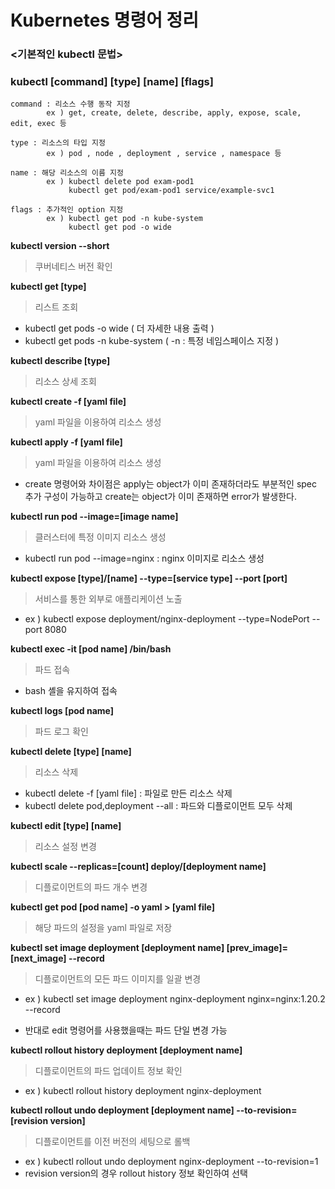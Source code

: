 # Kubernetes 명령어 정리

### <기본적인 kubectl 문법>
### kubectl [command] [type] [name] [flags]

    command : 리소스 수행 동작 지정
            ex ) get, create, delete, describe, apply, expose, scale, edit, exec 등

    type : 리소스의 타입 지정
            ex ) pod , node , deployment , service , namespace 등

    name : 해당 리소스의 이름 지정
            ex ) kubectl delete pod exam-pod1
                 kubectl get pod/exam-pod1 service/example-svc1
    
    flags : 추가적인 option 지정
            ex ) kubectl get pod -n kube-system
                 kubectl get pod -o wide


**kubectl version --short**
> 쿠버네티스 버전 확인


**kubectl get [type]**
> 리스트 조회
- kubectl get pods -o wide ( 더 자세한 내용 출력 )
- kubectl get pods -n kube-system ( -n : 특정 네임스페이스 지정 )


**kubectl describe [type]**
> 리소스 상세 조회


**kubectl create -f [yaml file]**
> yaml 파일을 이용하여 리소스 생성


**kubectl apply -f [yaml file]**
> yaml 파일을 이용하여 리소스 생성

- create 명령어와 차이점은 apply는 object가 이미 존재하더라도 부분적인 spec 추가 구성이 가능하고 create는 object가 이미 존재하면 error가 발생한다.


**kubectl run pod --image=[image name]**
> 클러스터에 특정 이미지 리소스 생성
- kubectl run pod --image=nginx : nginx 이미지로 리소스 생성


**kubectl expose [type]/[name] --type=[service type] --port [port]**
> 서비스를 통한 외부로 애플리케이션 노출
- ex ) kubectl expose deployment/nginx-deployment --type=NodePort --port 8080


**kubectl exec -it [pod name] /bin/bash**
> 파드 접속
- bash 셸을 유지하여 접속


**kubectl logs [pod name]**
> 파드 로그 확인


**kubectl delete [type] [name]**
> 리소스 삭제
- kubectl delete -f [yaml file] : 파일로 만든 리소스 삭제
- kubectl delete pod,deployment --all : 파드와 디플로이먼트 모두 삭제


**kubectl edit [type] [name]**
> 리소스 설정 변경


**kubectl scale --replicas=[count] deploy/[deployment name]**
> 디플로이먼트의 파드 개수 변경


**kubectl get pod [pod name] -o yaml > [yaml file]**
> 해당 파드의 설정을 yaml 파일로 저장


**kubectl set image deployment [deployment name] [prev_image]=[next_image] --record**
> 디플로이먼트의 모든 파드 이미지를 일괄 변경
- ex ) kubectl set image deployment nginx-deployment nginx=nginx:1.20.2 --record
  
- 반대로 edit 명령어를 사용했을때는 파드 단일 변경 가능


**kubectl rollout history deployment [deployment name]**
> 디플로이먼트의 파드 업데이트 정보 확인
- ex ) kubectl rollout history deployment nginx-deployment


**kubectl rollout undo deployment [deployment name] --to-revision=[revision version]**
> 디플로이먼트를 이전 버전의 세팅으로 롤백
- ex ) kubectl rollout undo deployment nginx-deployment --to-revision=1
- revision version의 경우 rollout history 정보 확인하여 선택

